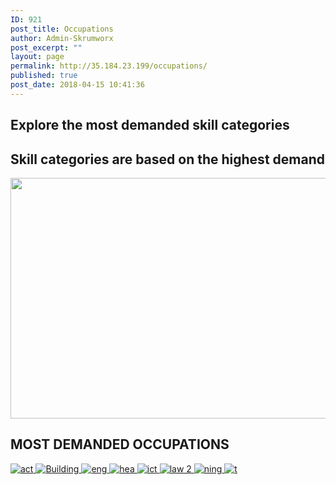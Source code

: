 ```yaml
---
ID: 921
post_title: Occupations
author: Admin-Skrumworx
post_excerpt: ""
layout: page
permalink: http://35.184.23.199/occupations/
published: true
post_date: 2018-04-15 10:41:36
---
```

<h2>Explore the most demanded skill categories </h2>		
			<h2>Skill categories are based on the highest demand</h2>		
										<img width="1024" height="385" src="http://letsettle.net.au/wp-content/uploads/2018/03/skillllll-1024x385.png" alt="" srcset="http://letsettle.net.au/wp-content/uploads/2018/03/skillllll-1024x385.png 1024w, http://letsettle.net.au/wp-content/uploads/2018/03/skillllll-300x113.png 300w, http://letsettle.net.au/wp-content/uploads/2018/03/skillllll-768x289.png 768w" sizes="(max-width: 1024px) 100vw, 1024px" />											
			<h2>MOST DEMANDED OCCUPATIONS</h2>		
											<a href=" http://letsettle.net.au/accountancy/" data-elementor-open-lightbox="">
							<img src="http://letsettle.net.au/wp-content/uploads/elementor/thumbs/act-nnqh3djhbiz20bjcrhrkwp9zo4iaqd8b84u1k8co6c.png" title="act" alt="act" />								</a>
											<a href=" http://letsettle.net.au/building-profession/" data-elementor-open-lightbox="">
							<img src="http://letsettle.net.au/wp-content/uploads/elementor/thumbs/Building-nntxxkdnxx6ilhh4umqv13x87b7uk7uq4b4usmrs6c.png" title="Building" alt="Building" />								</a>
											<a href=" http://letsettle.net.au/engineering/ " data-elementor-open-lightbox="">
							<img src="http://letsettle.net.au/wp-content/uploads/elementor/thumbs/eng-nnqhkoqh6oo5tse4oh58bu0lil6nhoycltcyqoonl0.png" title="eng" alt="eng" />								</a>
											<a href=" http://letsettle.net.au/health-profession/" data-elementor-open-lightbox="">
							<img src="http://letsettle.net.au/wp-content/uploads/elementor/thumbs/hea-nnqhumuzikaep7xxl9y37tn7ue5hydg2z1wyl3xnqc.png" title="hea" alt="hea" />								</a>
											<a href="http://letsettle.net.au/ict/" data-elementor-open-lightbox="">
							<img src="http://letsettle.net.au/wp-content/uploads/elementor/thumbs/ict-nnqghc7p3ct1tfjpfyugg9gyax4i9tquv288ip0y1w.png" title="ict" alt="ict" />								</a>
											<a href="http://letsettle.net.au/law/" data-elementor-open-lightbox="">
							<img src="http://letsettle.net.au/wp-content/uploads/elementor/thumbs/law-2-nomywtsqal43xneds9iz6ip27onyx6ppyd76dmbfj8.png" title="law 2" alt="law 2" />								</a>
											<a href=" http://letsettle.net.au/nursing/" data-elementor-open-lightbox="">
							<img src="http://letsettle.net.au/wp-content/uploads/elementor/thumbs/ning-nnqi1j0dmtq3u9xhc97li30wo46eegt7x655a5pq3o.png" title="ning" alt="ning" />								</a>
											<a href="http://letsettle.net.au/education/" data-elementor-open-lightbox="">
							<img src="http://letsettle.net.au/wp-content/uploads/elementor/thumbs/t-nnqi71cbov9lvzxe64xvm6z60f0uilol0fsljjjnms.png" title="t" alt="t" />								</a>